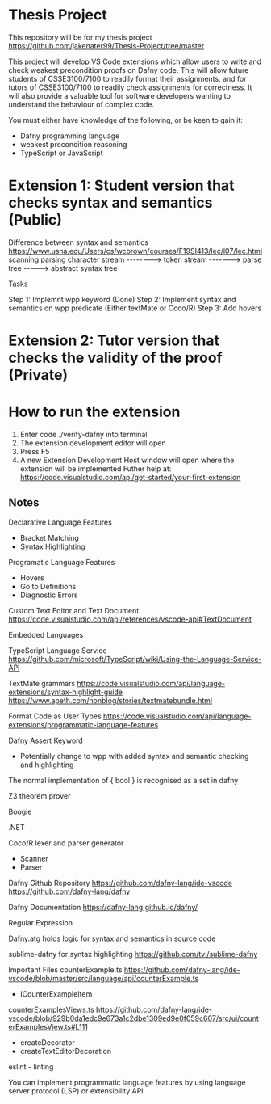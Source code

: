 # Thesis Project
This repository will be for my thesis project
https://github.com/jakenater99/Thesis-Project/tree/master

This project will develop VS Code extensions which allow users to write and check weakest precondition proofs on Dafny code. This will allow future students of CSSE3100/7100 to readily format their assignments, and for tutors of CSSE3100/7100 to readily check assignments for correctness. It will also provide a valuable tool for software developers wanting to understand the behaviour of complex code.

You must either have knowledge of the following, or be keen to gain it:
- Dafny programming language
- weakest precondition reasoning
- TypeScript or JavaScript

# Extension 1: Student version that checks syntax and semantics (Public)
Difference between syntax and semantics
https://www.usna.edu/Users/cs/wcbrown/courses/F19SI413/lec/l07/lec.html 
                 scanning               parsing
character stream --------> token stream -------> parse tree -----> abstract syntax tree

Tasks

Step 1: Implemnt wpp keyword (Done)
Step 2: Implement syntax and semantics on wpp predicate (Either textMate or Coco/R)
Step 3: Add hovers 

# Extension 2: Tutor version that checks the validity of the proof (Private)

# How to run the extension
1. Enter code ./verify-dafny into terminal
2. The extension development editor will open
3. Press F5
4. A new Extension Development Host window will open where the extension will be implemented
Futher help at: https://code.visualstudio.com/api/get-started/your-first-extension 

## Notes
Declarative Language Features
- Bracket Matching
- Syntax Highlighting

Programatic Language Features
- Hovers
- Go to Definitions
- Diagnostic Errors

Custom Text Editor and Text Document
https://code.visualstudio.com/api/references/vscode-api#TextDocument 

Embedded Languages

TypeScript Language Service
https://github.com/microsoft/TypeScript/wiki/Using-the-Language-Service-API 

TextMate grammars
https://code.visualstudio.com/api/language-extensions/syntax-highlight-guide
https://www.apeth.com/nonblog/stories/textmatebundle.html 

Format Code as User Types
https://code.visualstudio.com/api/language-extensions/programmatic-language-features 

Dafny Assert Keyword
- Potentially change to wpp with added syntax and semantic checking and highlighting

The normal implementation of { bool } is recognised as a set in dafny

Z3 theorem prover

Boogie

.NET

Coco/R lexer and parser generator
- Scanner
- Parser

Dafny Github Repository 
https://github.com/dafny-lang/ide-vscode 
https://github.com/dafny-lang/dafny

Dafny Documentation 
https://dafny-lang.github.io/dafny/ 

Regular Expression

Dafny.atg holds logic for syntax and semantics in source code

sublime-dafny for syntax highlighting
https://github.com/tvi/sublime-dafny

Important Files
counterExample.ts
https://github.com/dafny-lang/ide-vscode/blob/master/src/language/api/counterExample.ts 
- ICounterExampleItem

counterExamplesViews.ts
https://github.com/dafny-lang/ide-vscode/blob/929b0da1edc9e673a1c2dbe1309ed9e0f059c607/src/ui/counterExamplesView.ts#L111
- createDecorator
- createTextEditorDecoration

eslint - linting

You can implement programmatic language features by using language server protocol (LSP) or extensibility API